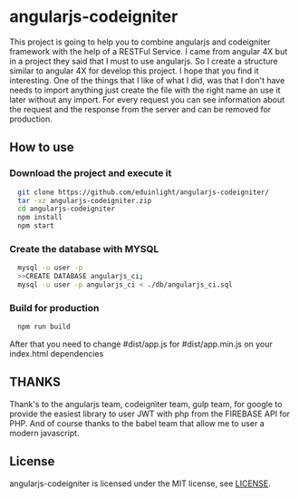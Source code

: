 # angularjs-codeigniter
This project is going to help you to combine angularjs and codeigniter framework with the help of a RESTFul Service. I came from angular 4X but in a project they said that I must to use angularjs. So I create a structure similar to angular 4X for develop this project. I hope that you find it interesting.
One of the things that I like of what I did, was that I don't have needs to import anything just create the file with the right name an use it later without any import. For every request you can see information about the request and the response from the server and can be removed for production.

## How to use

### Download the project and execute it

```bash
  git clone https://github.com/eduinlight/angularjs-codeigniter/
  tar -xz angularjs-codeigniter.zip
  cd angularjs-codeigniter
  npm install
  npm start
```

### Create the database with MYSQL

```bash
  mysql -u user -p
  >>CREATE DATABASE angularjs_ci;
  mysql -u user -p angularjs_ci < ./db/angularjs_ci.sql
```

### Build for production

```bash
  npm run build
```

After that you need to change #dist/app.js for #dist/app.min.js on your index.html dependencies

## THANKS

Thank's to the angularjs team, codeigniter team, gulp team, for google to provide the easiest library to user JWT with php from the FIREBASE API for PHP. And of course thanks to the babel team that allow me to user a modern javascript.

## License

angularjs-codeigniter is licensed under the MIT license, see
[LICENSE](https://github.com/eduinlight/angularjs-codeigniter/blob/master/LICENSE).

